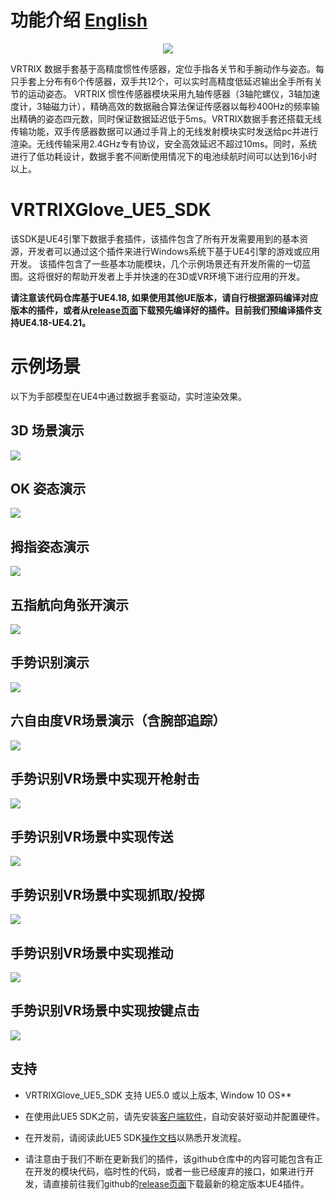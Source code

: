 # 功能介绍 [English][english]

<p align="center">
  <img src="https://github.com/VRTRIX/VRTRIXGlove_Unity3D_SDK/blob/client/docs/img/digital_glove.png"/>
</p>

VRTRIX 数据手套基于高精度惯性传感器，定位手指各关节和手腕动作与姿态。每只手套上分布有6个传感器，双手共12个，可以实时高精度低延迟输出全手所有关节的运动姿态。
VRTRIX 惯性传感器模块采用九轴传感器（3轴陀螺仪，3轴加速度计，3轴磁力计），精确高效的数据融合算法保证传感器以每秒400Hz的频率输出精确的姿态四元数，同时保证数据延迟低于5ms。VRTRIX数据手套还搭载无线传输功能，双手传感器数据可以通过手背上的无线发射模块实时发送给pc并进行渲染。无线传输采用2.4GHz专有协议，安全高效延迟不超过10ms。同时，系统进行了低功耗设计，数据手套不间断使用情况下的电池续航时间可以达到16小时以上。

# VRTRIXGlove_UE5_SDK

 该SDK是UE4引擎下数据手套插件，该插件包含了所有开发需要用到的基本资源，开发者可以通过这个插件来进行Windows系统下基于UE4引擎的游戏或应用开发。
 该插件包含了一些基本功能模块，几个示例场景还有开发所需的一切蓝图。这将很好的帮助开发者上手并快速的在3D或VR环境下进行应用的开发。

**请注意该代码仓库基于UE4.18, 如果使用其他UE版本，请自行根据源码编译对应版本的插件，或者从[release页面][devsite]下载预先编译好的插件。目前我们预编译插件支持UE4.18-UE4.21。**
# 示例场景
以下为手部模型在UE4中通过数据手套驱动，实时渲染效果。

## 3D 场景演示
![](https://github.com/VRTRIX/VRTRIXGlove_UE4_SDK/blob/master/docs/gif/3D_pose.gif)

## OK 姿态演示
![](https://github.com/VRTRIX/VRTRIXGlove_UE4_SDK/blob/master/docs/gif/OK_pose.gif)

## 拇指姿态演示
![](https://github.com/VRTRIX/VRTRIXGlove_UE4_SDK/blob/master/docs/gif/thumb_pose.gif)

## 五指航向角张开演示
![](https://github.com/VRTRIX/VRTRIXGlove_UE4_SDK/blob/master/docs/gif/yaw_pose.gif)

## 手势识别演示
![](https://github.com/VRTRIX/VRTRIXGlove_UE4_SDK/blob/master/docs/gif/gesture.gif)

## 六自由度VR场景演示（含腕部追踪）
![](https://github.com/VRTRIX/VRTRIXGlove_UE4_SDK/blob/master/docs/gif/vr_pose.gif)

## 手势识别VR场景中实现开枪射击
![](https://github.com/VRTRIX/VRTRIXGlove_UE4_SDK/blob/master/docs/gif/shooting.gif)

## 手势识别VR场景中实现传送
![](https://github.com/VRTRIX/VRTRIXGlove_UE4_SDK/blob/master/docs/gif/teleport.gif)

## 手势识别VR场景中实现抓取/投掷
![](https://github.com/VRTRIX/VRTRIXGlove_UE4_SDK/blob/master/docs/gif/grab.gif)

## 手势识别VR场景中实现推动
![](https://github.com/VRTRIX/VRTRIXGlove_UE4_SDK/blob/master/docs/gif/pitching.gif)

## 手势识别VR场景中实现按键点击
![](https://github.com/VRTRIX/VRTRIXGlove_UE4_SDK/blob/master/docs/gif/button.gif)

## 支持

- VRTRIXGlove_UE5_SDK 支持 UE5.0 或以上版本, Window 10 OS**

- 在使用此UE5 SDK之前，请先安装[客户端软件][driver]，自动安装好驱动并配置硬件。

- 在开发前，请阅读此UE5 SDK[操作文档][doc]以熟悉开发流程。

- 请注意由于我们不断在更新我们的插件，该github仓库中的内容可能包含有正在开发的模块代码，临时性的代码，或者一些已经废弃的接口，如果进行开发，请直接前往我们github的[release页面][devsite]下载最新的稳定版本UE4插件。

[devsite]:https://github.com/VRTRIX/VRTRIXGlove_UE5_SDK/releases "VRTRIX Glove UE5 Plugin Release site"
[english]: https://github.com/VRTRIX/VRTRIXGlove_UE5_SDK/blob/UE5.0_PRO/README.md "english"
[doc]: https://github.com/VRTRIX/VRTRIXGlove_UE4_SDK/blob/master/docs/VRTRIX%20Data%20Glove%20UE4%20SDK%20Tutorial.pdf "VRTRIX Glove UE5 Doc"
[driver]: https://github.com/VRTRIX/VRTRIXGlove_UE4_SDK/tree/master/drivers
